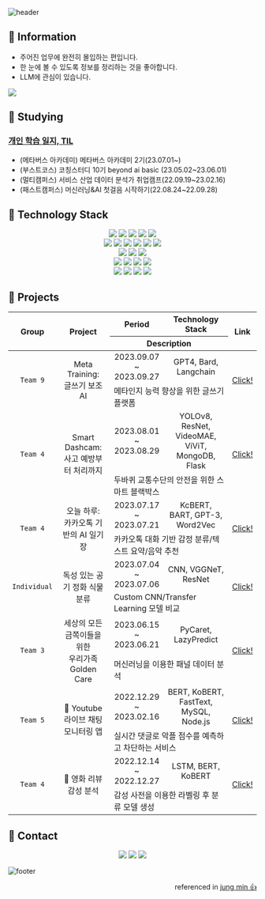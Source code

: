 ![header](https://capsule-render.vercel.app/api?type=waving&height=200&color=47A4FA&text=👋Hello!%20I'm%20NaRae&fontSize=50&fontAlign=50&fontAlignY=35)

## 🐣 Information

* 주어진 업무에 완전히 몰입하는 편입니다.
* 한 눈에 볼 수 있도록 정보를 정리하는 것을 좋아합니다. 
* LLM에 관심이 있습니다.

<img src="http://mazassumnida.wtf/api/v2/generate_badge?boj=narae3759">

## 📑 Studying
### [개인 학습 일지, TIL](https://github.com/narae3759/TIL)
* (메타버스 아카데미) 메타버스 아카데미 2기(23.07.01~)
* (부스트코스) 코칭스터디 10기 beyond ai basic (23.05.02~23.06.01)
* (멀티캠퍼스) 서비스 산업 데이터 분석가 취업캠프(22.09.19~23.02.16)
* (패스트캠퍼스) 머신러닝&AI 첫걸음 시작하기(22.08.24~22.09.28)

## 📝 Technology Stack

<div align="center">
    <img src="https://img.shields.io/badge/Python-3776AB?style=for-the-badge&logo=Python&logoColor=white">
    <img src="https://img.shields.io/badge/R-276DC3?style=for-the-badge&logo=R&logoColor=white">
    <img src="https://img.shields.io/badge/MATLAB-999999?style=for-the-badge&logo=MATLAB&logoColor=white">
    <img src="https://img.shields.io/badge/SPSS-999999?style=for-the-badge&logo=SPSS&logoColor=white">
    <img src="https://img.shields.io/badge/SAS-999999?style=for-the-badge&logo=SAS&logoColor=white">
    <br>
    <img src="https://img.shields.io/badge/tensorflow-FF6F00?style=for-the-badge&logo=tensorflow&logoColor=white">
    <img src="https://img.shields.io/badge/pytorch-EE4C2C?style=for-the-badge&logo=pytorch&logoColor=white">
    <img src="https://img.shields.io/badge/opencv-5C3EE8?style=for-the-badge&logo=opencv&logoColor=white">
    <img src="https://img.shields.io/badge/yolo-00FFFF?style=for-the-badge&logo=yolo&logoColor=white">
    <img src="https://img.shields.io/badge/flask-000000?style=for-the-badge&logo=flask&logoColor=white">
    <img src="https://img.shields.io/badge/FastAPI-009688?style=for-the-badge&logo=fastapi&logoColor=white">
    <br>
    <img src="https://img.shields.io/badge/MySQL-3776AB?style=for-the-badge&logo=MySQL&logoColor=white">
    <img src="https://img.shields.io/badge/sqlite-003B57?style=for-the-badge&logo=sqlite&logoColor=white">
    <img src="https://img.shields.io/badge/mongodb-47A248?style=for-the-badge&logo=mongodb&logoColor=white">
    <br>
    <img src="https://img.shields.io/badge/html5-E34F26?style=for-the-badge&logo=html5&logoColor=white">
    <img src="https://img.shields.io/badge/css3-1572B6?style=for-the-badge&logo=css3&logoColor=white">
    <img src="https://img.shields.io/badge/latex-008080?style=for-the-badge&logo=latex&logoColor=white">
    <img src="https://img.shields.io/badge/markdown-000000?style=for-the-badge&logo=markdown&logoColor=white">
    <br>
    <img src="https://img.shields.io/badge/github-181717?style=for-the-badge&logo=github&logoColor=white">
    <img src="https://img.shields.io/badge/notion-000000?style=for-the-badge&logo=notion&logoColor=white">
    <img src="https://img.shields.io/badge/discord-5865F2?style=for-the-badge&logo=discord&logoColor=white">
    <img src="https://img.shields.io/badge/slack-4A154B?style=for-the-badge&logo=slack&logoColor=white">
</div>

## 🎯 Projects

<table>
    <thead>
        <tr>
            <th rowspan="2"> Group </th>
            <th rowspan="2"> Project </th>
            <th> Period </th>
            <th> Technology Stack </th>
            <th rowspan="2"> Link </th>
        </tr>
        <tr>
            <th colspan="2">Description</th>
        </tr>
    </thead>
    <tbody>
        <tr align="center">
            <td rowspan="2"><code>Team 9</code></td>
            <td rowspan="2">Meta Training:<br> 글쓰기 보조 AI</td>
            <td>2023.09.07<br>~ 2023.09.27</td>
            <td>GPT4, Bard, Langchain</td>
            <td rowspan="2"><a href="https://github.com/SEP-proj">Click!</a></td>
        </tr>
        <tr>
            <td colspan="2">메타인지 능력 향상을 위한 글쓰기 플랫폼</td>
        </tr>
        <tr align="center">
            <td rowspan="2"><code>Team 4</code></td>
            <td rowspan="2">Smart Dashcam:<br> 사고 예방부터 처리까지</td>
            <td>2023.08.01<br>~ 2023.08.29</td>
            <td>YOLOv8, ResNet, VideoMAE, ViViT,<br> MongoDB, Flask</td>
            <td rowspan="2"><a href="https://github.com/Smart-Dashcam">Click!</a></td>
        </tr>
        <tr>
            <td colspan="2">두바퀴 교통수단의 안전을 위한 스마트 블랙박스</td>
        </tr>
        <tr align="center">
            <td rowspan="2"><code>Team 4</code></td>
            <td rowspan="2">오늘 하루:<br>카카오톡 기반의 AI 일기장</td>
            <td>2023.07.17<br>~ 2023.07.21</td>
            <td> KcBERT, BART, GPT-3, Word2Vec</td>
            <td rowspan="2"><a href="https://github.com/narae3759/7_project_today">Click!</a></td>
        </tr>
        <tr>
            <td colspan="2">카카오톡 대화 기반 감정 분류/텍스트 요약/음악 추천</td>
        </tr>
        <tr align="center">
            <td rowspan="2"><code>Individual</code></td>
            <td rowspan="2">독성 있는 공기 정화 식물 분류</td>
            <td>2023.07.04<br>~ 2023.07.06</td>
            <td> CNN, VGGNeT, ResNet </td>
            <td rowspan="2"><a href="https://github.com/narae3759/6_miniproject_Image_cls">Click!</a></td>
        </tr>
        <tr>
            <td colspan="2">Custom CNN/Transfer Learning 모델 비교</td>
        </tr>
        <tr align="center">
            <td rowspan="2"><code>Team 3</code></td>
            <td rowspan="2">세상의 모든 금쪽이들을 위한<br>우리가족 Golden Care</td>
            <td>2023.06.15<br>~ 2023.06.21</td>
            <td> PyCaret, LazyPredict </td>
            <td rowspan="2"><a href="https://github.com/narae3759/6_project_Golden_Care">Click!</a></td>
        </tr>
        <tr>
            <td colspan="2">머신러닝을 이용한 패널 데이터 분석</td>
        </tr>
        <tr align="center">
            <td rowspan="2"><code>Team 5</code></td>
            <td rowspan="2">🥇 Youtube 라이브 채팅 모니터링 앱</td>
            <td>2022.12.29<br>~ 2023.02.16</td>
            <td> BERT, KoBERT, FastText, MySQL, Node.js </td>
            <td rowspan="2"><a href="https://github.com/narae3759/finalproject_Multicampus">Click!</a></td>
        </tr>
        <tr>
            <td colspan="2">실시간 댓글로 악플 점수를 예측하고 차단하는 서비스</td>
        </tr>
        <tr align="center">
            <td rowspan="2"><code>Team 4</code></td>
            <td rowspan="2">🥇 영화 리뷰 감성 분석</td>
            <td>2022.12.14<br>~ 2022.12.27</td>
            <td> LSTM, BERT, KoBERT </td>
            <td rowspan="2"><a href="https://github.com/narae3759/semiproject_Multicampus">Click!</a></td>
        </tr>
        <tr>
            <td colspan="2">감성 사전을 이용한 라벨링 후 분류 모델 생성</td>
        </tr>
    </tbody>
</table>

## 👭 Contact

<div align="center">
  <a href="https://narae3759.github.io/"><img src="https://img.shields.io/badge/Blog-181717?style=for-the-badge&logo=github&logoColor=white"></a>
  <a href="https://narae3759.github.io/"><img src="https://img.shields.io/badge/notion-000000?style=for-the-badge&logo=notion&logoColor=white"></a>
  <a href="https://narae3759.github.io/"><img src="https://img.shields.io/badge/LinkedIn-0A66C2?style=for-the-badge&logo=linkedIn&logoColor=white"></a>
</div>

![footer](https://capsule-render.vercel.app/api?section=footer&type=waving&height=200&color=47A4FA&text=Thank%20You!&fontSize=50&fontcolor=000000&fontAlign=50&fontAlignY=70)

<div align="right">
referenced in <a href="https://github.com/min731">jung min 👍</a>
</div>
